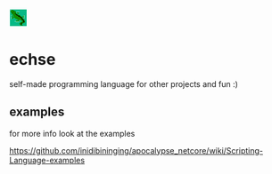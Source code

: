 ![Echse Logo](/logo.png)
# echse

self-made programming language for other projects and fun :)

## examples 

for more info look at the examples

https://github.com/inidibininging/apocalypse_netcore/wiki/Scripting-Language-examples


